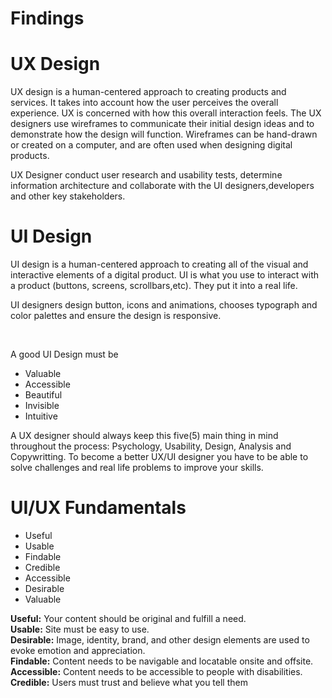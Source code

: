 # Findings

# UX Design 
<p>UX design is a human-centered approach to creating products and services. It takes into account how the user perceives the overall experience. UX is concerned with how this overall interaction feels. The UX designers use wireframes to communicate their initial design ideas and to demonstrate how the design will function. Wireframes can be hand-drawn or created on a computer, and are often used when designing digital products.</p>
<p>UX Designer conduct user research and usability tests, determine information architecture and collaborate with the UI designers,developers and other key stakeholders.</p>

# UI Design
<p>UI design is a human-centered approach to creating all of the visual and interactive elements of a digital product. UI is what you use to interact with a product (buttons, screens, scrollbars,etc). They put it into a real life.
<p>UI designers design button, icons and animations, chooses typograph and color palettes and ensure the design is responsive.</p><br>
<p>A good UI Design must be </p>

* Valuable
* Accessible
* Beautiful
* Invisible
* Intuitive

<p>A UX designer should always keep this five(5) main thing in mind throughout the process: Psychology, Usability, Design, Analysis and Copywritting. To become a better UX/UI designer you have to be able to solve challenges and real life problems to improve your skills. </p>

#  UI/UX Fundamentals

* Useful
* Usable
* Findable
* Credible
* Accessible
* Desirable
* Valuable<br>


**Useful:** Your content should be original and fulfill a need.<br>
**Usable:** Site must be easy to use.<br>
**Desirable:** Image, identity, brand, and other design elements are used to evoke emotion and appreciation.<br>
**Findable:** Content needs to be navigable and locatable onsite and offsite.<br>
**Accessible:** Content needs to be accessible to people with disabilities.<br>
**Credible:** Users must trust and believe what you tell them